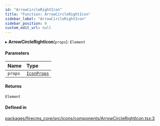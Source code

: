 ```yaml
---
id: "ArrowCircleRightIcon"
title: "Function: ArrowCircleRightIcon"
sidebar_label: "ArrowCircleRightIcon"
sidebar_position: 0
custom_edit_url: null
---
```


▸ **ArrowCircleRightIcon**(`props`): `Element`

#### Parameters

| Name | Type |
| :------ | :------ |
| `props` | [`IconProps`](../types/IconProps.md) |

#### Returns

`Element`

#### Defined in

[packages/firecms_core/src/icons/components/ArrowCircleRightIcon.tsx:3](https://github.com/FireCMSco/firecms/blob/d45f3739/packages/firecms_core/src/icons/components/ArrowCircleRightIcon.tsx#L3)

